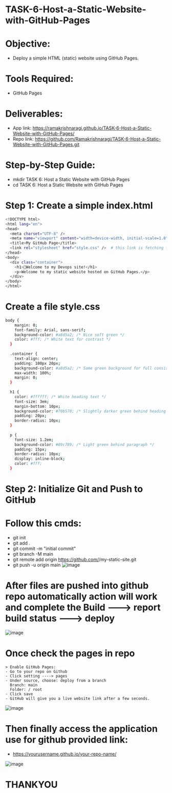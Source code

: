 #  TASK-6-Host-a-Static-Website-with-GitHub-Pages

# Objective:
- Deploy a simple HTML (static) website using GitHub Pages.
# Tools Required:
- GitHub Pages
# Deliverables:
- App link: https://ramakrishnaragi.github.io/TASK-6-Host-a-Static-Website-with-GitHub-Pages/
- Repo link: https://github.com/Ramakrishnaragi/TASK-6-Host-a-Static-Website-with-GitHub-Pages.git
# Step-by-Step Guide:
- mkdir TASK 6: Host a Static Website with GitHub Pages
- cd TASK 6: Host a Static Website with GitHub Pages
#  Step 1: Create a simple index.html
```sh
<!DOCTYPE html>
<html lang="en">
<head>
  <meta charset="UTF-8" />
  <meta name="viewport" content="width=device-width, initial-scale=1.0" />
  <title>My GitHub Page</title>
  <link rel="stylesheet" href="style.css" />  # this link is fetching from style.css
</head>
<body>
  <div class="container">
    <h1>🚀Welcome to my Devops site!</h1>
    <p>Welcome to my static website hosted on GitHub Pages.</p>
  </div>
</body>
</html>
```
# Create a file style.css
```sh
body {
    margin: 0;
    font-family: Arial, sans-serif;
    background-color: #a8d5a2; /* Nice soft green */
    color: #fff; /* White text for contrast */
  }
  
  .container {
    text-align: center;
    padding: 100px 20px;
    background-color: #a8d5a2; /* Same green background for full consistency */
    max-width: 100%;
    margin: 0;
  }
  
  h1 {
    color: #ffffff; /* White heading text */
    font-size: 3em;
    margin-bottom: 10px;
    background-color: #70b570; /* Slightly darker green behind heading */
    padding: 20px;
    border-radius: 10px;
  }
  
  p {
    font-size: 1.2em;
    background-color: #89c789; /* Light green behind paragraph */
    padding: 15px;
    border-radius: 10px;
    display: inline-block;
    color: #fff;
  }
```
# Step 2: Initialize Git and Push to GitHub
  # Follow this cmds:
  - git init
  - git add .
  - git commit -m "initial commit"
  - git branch -M main
  - git remote add origin https://github.com/<your-username>/my-static-site.git
  - git push -u origin main
![image](https://github.com/user-attachments/assets/db6e5ca0-d2a2-4385-acd2-fc3b185796c3)
# After files are pushed into github repo automatically action will work and complete the Build ---> report build status ---> deploy

![image](https://github.com/user-attachments/assets/e5593b10-f435-4caa-90fd-17cb44c53b77)

# Once check the pages in repo
    > Enable GitHub Pages:
    - Go to your repo on Github
    - Click setting ----> pages
    - Under source, choose: deploy from a branch
      Branch: main
      Folder: / root
    - Click save
    - GitHub will give you a live website link after a few seconds.

![image](https://github.com/user-attachments/assets/0ecc522c-41f9-48db-ac18-320a93b4834c)


# Then finally access the application use for github provided link:
-  https://yourusername.github.io/your-repo-name/

  
![image](https://github.com/user-attachments/assets/b4bd28bb-ab77-4873-840f-096fe53fbb5e)



  #   THANKYOU
